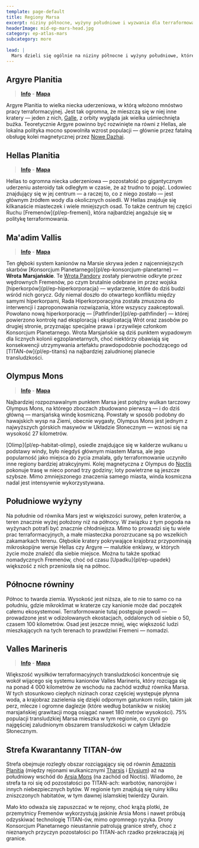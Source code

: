 ```yaml
---
template: page-default
title: Regiony Marsa
excerpt: niziny północne, wyżyny południowe i wyzwania dla terraformowania.
headerImage: mid-ep-mars-head.jpg
category: ep-atlas-mars
subcategory: more
      
lead: |
  Mars dzieli się ogólnie na niziny północne i wyżyny południowe, które w wielu miejscach oddzielone są widowiskowymi klifami sięgającymi nawet dwóch kilometrów wysokości. Planeta ma pory roku, podobnie jak Ziemia, a na obu biegunach znajdują się trwałe czapy lodowe, które przetrwały mimo sukcesów transludzkości w ocieplaniu klimatu. Oba obszary stanowią wyzwanie dla terraformowania. Północne równiny są otwarte i smagane wiatrem, natomiast surowe południowe wyżyny pozostają trudnym terenem, na którym życie z trudem się utrzymuje. Mimo to odporne ziemskie gatunki, takie jak kaktusy i sukulenty, potrafią rosnąć w niektórych miejscach.
---
```

## Argyre Planitia
> **[Info](https://pl.wikipedia.org/wiki/Argyre_Planitia)** - **[Mapa](https://planetarynames.wr.usgs.gov/Feature/371)**

Argyre Planitia to wielka niecka uderzeniowa, w którą włożono mnóstwo pracy terraformacyjnej. Jest tak ogromna, że mieszczą się w niej inne kratery — jeden z nich, [Galle](https://planetarynames.wr.usgs.gov/Feature/2080), z orbity wygląda jak wielka uśmiechnięta buźka. Teoretycznie Argyre powinno być rozwinięte na równi z Hellas, ale lokalna polityka mocno spowolniła wzrost populacji — głównie przez fatalną obsługę kolei magnetycznej przez [Nowe Dazhai](#).

## Hellas Planitia
> **[Info](https://pl.wikipedia.org/wiki/Hellas_Planitia)** - **[Mapa](https://planetarynames.wr.usgs.gov/Feature/2432)**

Hellas to ogromna niecka uderzeniowa — pozostałość po gigantycznym uderzeniu asteroidy tak odległym w czasie, że aż trudno to pojąć. Lodowiec znajdujący się w jej centrum — a raczej to, co z niego zostało — jest głównym źródłem wody dla okolicznych osiedli. W Hellas znajduje się kilkanaście miasteczek i wiele mniejszych osad. To także centrum tej części Ruchu [Fremenów]{pl/ep-fremeni}, która najbardziej angażuje się w politykę terraformowania.

## Ma'adim Vallis

> **[Info](https://pl.wikipedia.org/wiki/Ma%27adim_Vallis)** - **[Mapa](https://planetarynames.wr.usgs.gov/Feature/3772)**

Ten głęboki system kanionów na Marsie skrywa jeden z najcenniejszych skarbów [Konsorcjum Planetarnego]{pl/ep-konsorcjum-planetarne} — **Wrota Marsjańskie**. Te [Wrota Pandory](#) zostały pierwotnie odkryte przez wędrownych Fremenów, po czym brutalnie odebrane im przez wojska [hiperkorpów]{pl/ep-hiperkorporacja} — wydarzenie, które do dziś budzi wśród nich gorycz. Gdy niemal doszło do otwartego konfliktu między samymi hiperkorpami, Rada Hiperkorporacyjna została zmuszona do interwencji i zaproponowania rozwiązania, które wszyscy zaakceptowali. Powołano nową hiperkorporację — [Pathfinder]{pl/ep-pathfinder} — której powierzono kontrolę nad eksploracją i eksploatacją Wrót oraz zasobów po drugiej stronie, przyznając specjalne prawa i przywileje członkom Konsorcjum Planetarnego. Wrota Marsjańskie są dziś punktem wypadowym dla licznych kolonii egzoplanetarnych, choć niektórzy obawiają się konsekwencji utrzymywania artefaktu prawdopodobnie pochodzącego od [TITAN-ów]{pl/ep-titans} na najbardziej zaludnionej planecie transludzkości.

## Olympus Mons
> **[Info](https://pl.wikipedia.org/wiki/Olympus_Mons)** - **[Mapa](https://planetarynames.wr.usgs.gov/Feature/4453)**

Najbardziej rozpoznawalnym punktem Marsa jest potężny wulkan tarczowy Olympus Mons, na którego zboczach zbudowano pierwszą — i do dziś główną — marsjańską windę kosmiczną. Powstały w sposób podobny do hawajskich wysp na Ziemi, obecnie wygasły, Olympus Mons jest jednym z najwyższych górskich masywów w Układzie Słonecznym — wznosi się na wysokość 27 kilometrów.

[Olimp]{pl/ep-habitat-olimp}, osiedle znajdujące się w kalderze wulkanu u podstawy windy, było niegdyś głównym miastem Marsa, ale jego popularność jako miejsca do życia zmalała, gdy terraformowanie uczyniło inne regiony bardziej atrakcyjnymi. Kolej magnetyczna z Olympus do [Noctis](#) pokonuje trasę w nieco ponad trzy godziny; loty powietrzne są jeszcze szybsze. Mimo zmniejszonego znaczenia samego miasta, winda kosmiczna nadal jest intensywnie wykorzystywana.

## Południowe wyżyny

Na południe od równika Mars jest w większości surowy, pełen kraterów, a teren znacznie wyżej położony niż na północy. W związku z tym pogoda na wyżynach potrafi być znacznie chłodniejsza. Mimo to prowadzi się tu wiele prac terraformacyjnych, a małe miasteczka porozrzucane są po wszelkich zakamarkach terenu. Głębokie kratery pokrywające krajobraz przypominają mikroskopijne wersje Hellas czy Argyre — malutkie enklawy, w których życie może znaleźć dla siebie miejsce. Można tu także spotkać nomadycznych Fremenów, choć od czasu [Upadku]{pl/ep-upadek} większość z nich przeniosła się na północ.

## Północne równiny

Północ to twarda ziemia. Wysokość jest niższa, ale to nie to samo co na południu, gdzie mikroklimat w kraterze czy kanionie może dać początek całemu ekosystemowi. Terraformowanie tutaj postępuje powoli — prowadzone jest w odizolowanych ekostacjach, oddalonych od siebie o 50, czasem 100 kilometrów. Osad jest jeszcze mniej, więc większość ludzi mieszkających na tych terenach to prawdziwi Fremeni — nomadzi.

## Valles Marineris
> **[Info](https://pl.wikipedia.org/wiki/Valles_Marineris)** - **[Mapa](https://planetarynames.wr.usgs.gov/Feature/6288)**

Większość wysiłków terraformacyjnych transludzkości koncentruje się wokół wijącego się systemu kanionów Valles Marineris, który rozciąga się na ponad 4 000 kilometrów ze wschodu na zachód wzdłuż równika Marsa. W tych stosunkowo ciepłych nizinach coraz częściej występuje płynna woda, a krajobraz zazielenia się dzięki odpornym gatunkom roślin, takim jak perz, mlecze i ogromne daglezje (które według botaników w niskiej marsjańskiej grawitacji mogą osiągać nawet 180 metrów wysokości). 75% populacji transludzkiej Marsa mieszka w tym regionie, co czyni go najgęściej zaludnionym obszarem transludzkości w całym Układzie Słonecznym.

## Strefa Kwarantanny TITAN-ów

Strefa obejmuje rozległy obszar rozciągający się od równin [Amazonis Planitia](https://en.wikipedia.org/wiki/Amazonis_Planitia) (między rejonami wulkanicznymi [Tharsis](https://pl.wikipedia.org/wiki/Tharsis) i [Elysium](https://pl.wikipedia.org/wiki/Elysium_(region_na_Marsie))) aż na południowy wschód do [Arsia Mons](https://pl.wikipedia.org/wiki/Arsia_Mons) (na zachód od Noctis). Wiadomo, że strefa ta roi się od pozostałości po TITAN-ach: warbotów, nanorojów i innych niebezpiecznych bytów. W regionie tym znajdują się ruiny kilku zniszczonych habitatów, w tym dawnej islamskiej twierdzy Qurain.

Mało kto odważa się zapuszczać w te rejony, choć krążą plotki, że przemytnicy Fremenów wykorzystują jaskinie Arsia Mons i nawet próbują odzyskiwać technologię TITAN-ów, mimo ogromnego ryzyka. Drony Konsorcjum Planetarnego nieustannie patrolują granice strefy, choć z nieznanych przyczyn pozostałości po TITAN-ach rzadko przekraczają jej granice.

